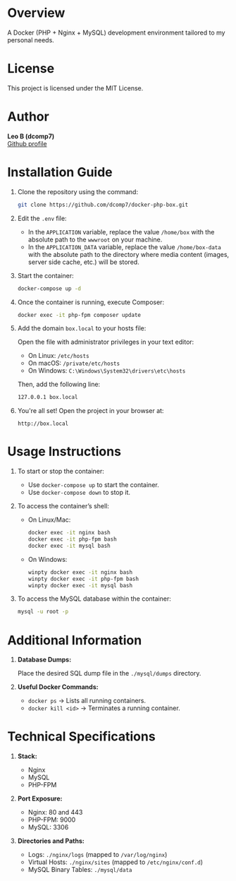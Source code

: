 
# Overview

A Docker (PHP + Nginx + MySQL) development environment tailored to my personal needs.

# License

This project is licensed under the MIT License.

# Author

**Leo B (dcomp7)**  
[Github profile](https://github.com/dcomp7)


# Installation Guide

1. Clone the repository using the command:
   ```bash
   git clone https://github.com/dcomp7/docker-php-box.git
   ```

2. Edit the `.env` file:

    - In the `APPLICATION` variable, replace the value `/home/box` with the absolute path to the `wwwroot` on your machine.
    - In the `APPLICATION_DATA` variable, replace the value `/home/box-data` with the absolute path to the directory where media content (images, server side cache, etc.) will be stored.

3. Start the container:
   ```bash
   docker-compose up -d
   ```

4. Once the container is running, execute Composer:
   ```bash
   docker exec -it php-fpm composer update
   ```

5. Add the domain `box.local` to your hosts file:

   Open the file with administrator privileges in your text editor:

    - On Linux: `/etc/hosts`
    - On macOS: `/private/etc/hosts`
    - On Windows: `C:\Windows\System32\drivers\etc\hosts`

   Then, add the following line:
   ```bash
   127.0.0.1 box.local
   ```

6. You're all set! Open the project in your browser at:
   ```
   http://box.local
   ```

# Usage Instructions

1. To start or stop the container:

    - Use `docker-compose up` to start the container.
    - Use `docker-compose down` to stop it.

2. To access the container’s shell:

    - On Linux/Mac:
      ```bash
      docker exec -it nginx bash
      docker exec -it php-fpm bash
      docker exec -it mysql bash
      ```

    - On Windows:
      ```bash
      winpty docker exec -it nginx bash
      winpty docker exec -it php-fpm bash
      winpty docker exec -it mysql bash
      ```

3. To access the MySQL database within the container:
   ```bash
   mysql -u root -p
   ```

# Additional Information

1. **Database Dumps:**

   Place the desired SQL dump file in the `./mysql/dumps` directory.

2. **Useful Docker Commands:**

    - `docker ps` → Lists all running containers.
    - `docker kill <id>` → Terminates a running container.

# Technical Specifications

1. **Stack:**

    - Nginx
    - MySQL
    - PHP-FPM

2. **Port Exposure:**

    - Nginx: 80 and 443
    - PHP-FPM: 9000
    - MySQL: 3306

3. **Directories and Paths:**

    - Logs: `./nginx/logs` (mapped to `/var/log/nginx`)
    - Virtual Hosts: `./nginx/sites` (mapped to `/etc/nginx/conf.d`)
    - MySQL Binary Tables: `./mysql/data`

